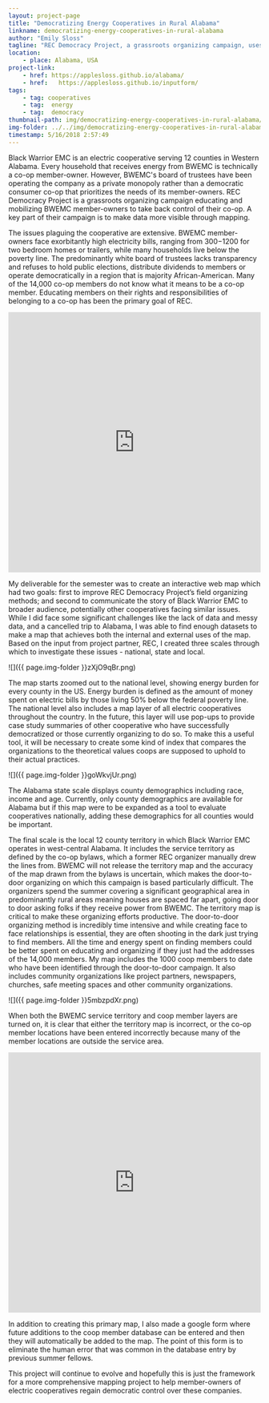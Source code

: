 ```yaml
---
layout: project-page
title: "Democratizing Energy Cooperatives in Rural Alabama"
linkname: democratizing-energy-cooperatives-in-rural-alabama
author: "Emily Sloss"
tagline: "REC Democracy Project, a grassroots organizing campaign, uses mapping as a tool to democratize Black Warrior EMC, a rural electric cooperative."
location:
    - place: Alabama, USA
project-link:
    - href: https://applesloss.github.io/alabama/
    - href:   https://applesloss.github.io/inputform/
tags:
    - tag: cooperatives
    - tag:  energy
    - tag:  democracy
thumbnail-path: img/democratizing-energy-cooperatives-in-rural-alabama/upVzxyZr.png
img-folder: ../../img/democratizing-energy-cooperatives-in-rural-alabama/
timestamp: 5/16/2018 2:57:49
---
```

Black Warrior EMC is an electric cooperative serving 12 counties in Western Alabama. Every household that receives energy from BWEMC is technically a co-op member-owner. However, BWEMC's board of trustees have been operating the company as a private monopoly rather than a democratic consumer co-op that prioritizes the needs of its member-owners. REC Democracy Project is a grassroots organizing campaign educating and mobilizing BWEMC member-owners to take back control of their co-op. A key part of their campaign is to make data more visible through mapping.

The issues plaguing the cooperative are extensive. BWEMC member-owners face exorbitantly high electricity bills, ranging from $300-$1200 for two bedroom homes or trailers, while many households live below the poverty line. The predominantly white board of trustees lacks transparency and refuses to hold public elections, distribute dividends to members or operate democratically in a region that is majority African-American. Many of the 14,000 co-op members do not know what it means to be a co-op member. Educating members on their rights and responsibilities of belonging to a co-op has been the primary goal of REC.

<iframe width="100%" height="520" frameborder="0" src="https://applesloss.github.io/alabama/" allowfullscreen webkitallowfullscreen mozallowfullscreen oallowfullscreen msallowfullscreen></iframe>

My deliverable for the semester was to create an interactive web map which had two goals: first to improve REC Democracy Project’s field organizing methods; and second to communicate the story of Black Warrior EMC to broader audience, potentially other cooperatives facing similar issues. While I did face some significant challenges like the lack of data and messy data, and a cancelled trip to Alabama, I was able to find enough datasets to make a map that achieves both the internal and external uses of the map. Based on the input from project partner, REC, I created three scales through which to investigate these issues - national, state and local. 

![]({{ page.img-folder }}zXjO9qBr.png)

The map starts zoomed out to the national level, showing energy burden for every county in the US. Energy burden is defined as the amount of money spent on electric bills by those living 50% below the federal poverty line. The national level also includes a map layer of all electric cooperatives throughout the country. In the future, this layer will use pop-ups to provide case study summaries of other cooperative who have successfully democratized or those currently organizing to do so. To make this a useful tool, it will be necessary to create some kind of index that compares the organizations to the theoretical values coops are supposed to uphold to their actual practices. 

![]({{ page.img-folder }}goWkvjUr.png)

The Alabama state scale displays county demographics including race, income and age. Currently, only county demographics are available for Alabama but if this map were to be expanded as a tool to evaluate cooperatives nationally, adding these demographics for all counties would be important. 

The final scale is the local 12 county territory in which Black Warrior EMC operates in west-central Alabama. It includes the service territory as defined by the co-op bylaws, which a former REC organizer manually drew the lines from. BWEMC will not release the territory map and the accuracy of the map drawn from the bylaws is uncertain, which makes the door-to-door organizing on which this campaign is based particularly difficult. The organizers spend the summer covering a significant geographical area in predominantly rural areas meaning houses are spaced far apart, going door to door asking folks if they receive power from BWEMC. The territory map is critical to make these organizing efforts productive. The door-to-door organizing method is incredibly time intensive and while creating face to face relationships is essential, they are often shooting in the dark just trying to find members. All the time and energy spent on finding members could be better spent on educating and organizing if they just had the addresses of the 14,000 members. My map includes the 1000 coop members to date who have been identified through the door-to-door campaign. It also includes community organizations like project partners, newspapers, churches, safe meeting spaces and other community organizations. 

![]({{ page.img-folder }}5mbzpdXr.png)

When both the BWEMC service territory and coop member layers are turned on, it is clear that either the territory map is incorrect, or the co-op member locations have been entered incorrectly because many of the member locations are outside the service area. 

<iframe width="100%" height="520" frameborder="0" src="https://applesloss.github.io/inputform/" allowfullscreen webkitallowfullscreen mozallowfullscreen oallowfullscreen msallowfullscreen></iframe>

In addition to creating this primary map, I also made a google form where future additions to the coop member database can be entered and then they will automatically be added to the map. The point of this form is to eliminate the human error that was common in the database entry by previous summer fellows. 

This project will continue to evolve and hopefully this is just the framework for a more comprehensive mapping project to help member-owners of electric cooperatives regain democratic control over these companies. 


